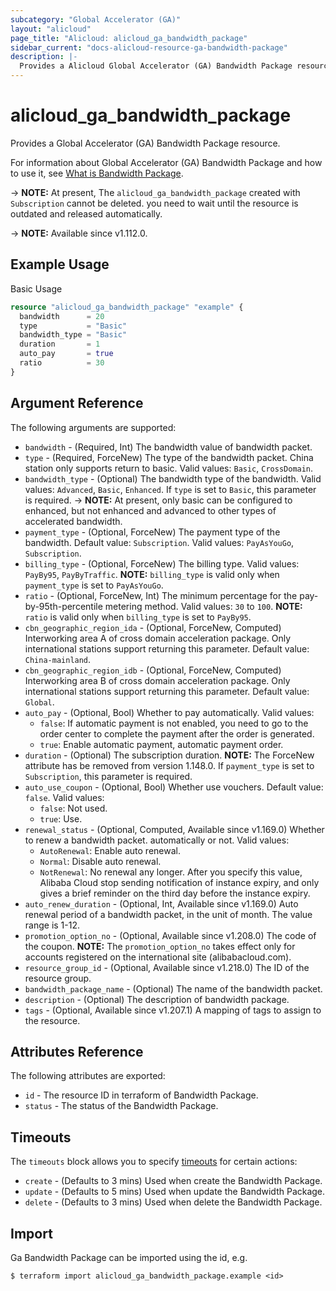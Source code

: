 ```yaml
---
subcategory: "Global Accelerator (GA)"
layout: "alicloud"
page_title: "Alicloud: alicloud_ga_bandwidth_package"
sidebar_current: "docs-alicloud-resource-ga-bandwidth-package"
description: |-
  Provides a Alicloud Global Accelerator (GA) Bandwidth Package resource.
---
```


# alicloud_ga_bandwidth_package

Provides a Global Accelerator (GA) Bandwidth Package resource.

For information about Global Accelerator (GA) Bandwidth Package and how to use it, see [What is Bandwidth Package](https://www.alibabacloud.com/help/en/global-accelerator/latest/api-ga-2019-11-20-createbandwidthpackage).

-> **NOTE:** At present, The `alicloud_ga_bandwidth_package` created with `Subscription` cannot be deleted. you need to wait until the resource is outdated and released automatically.

-> **NOTE:** Available since v1.112.0.

## Example Usage

Basic Usage

```terraform
resource "alicloud_ga_bandwidth_package" "example" {
  bandwidth      = 20
  type           = "Basic"
  bandwidth_type = "Basic"
  duration       = 1
  auto_pay       = true
  ratio          = 30
}
```

## Argument Reference

The following arguments are supported:

* `bandwidth` - (Required, Int) The bandwidth value of bandwidth packet.
* `type` - (Required, ForceNew) The type of the bandwidth packet. China station only supports return to basic. Valid values: `Basic`, `CrossDomain`.
* `bandwidth_type` - (Optional) The bandwidth type of the bandwidth. Valid values: `Advanced`, `Basic`, `Enhanced`. If `type` is set to `Basic`, this parameter is required.
-> **NOTE:** At present, only basic can be configured to enhanced, but not enhanced and advanced to other types of accelerated bandwidth.
* `payment_type` - (Optional, ForceNew) The payment type of the bandwidth. Default value: `Subscription`. Valid values: `PayAsYouGo`, `Subscription`.
* `billing_type` - (Optional, ForceNew) The billing type. Valid values: `PayBy95`, `PayByTraffic`. **NOTE:** `billing_type` is valid only when `payment_type` is set to `PayAsYouGo`.
* `ratio` - (Optional, ForceNew, Int) The minimum percentage for the pay-by-95th-percentile metering method. Valid values: `30` to `100`. **NOTE:** `ratio` is valid only when `billing_type` is set to `PayBy95`.
* `cbn_geographic_region_ida` - (Optional, ForceNew, Computed) Interworking area A of cross domain acceleration package. Only international stations support returning this parameter. Default value: `China-mainland`.
* `cbn_geographic_region_idb` - (Optional, ForceNew, Computed) Interworking area B of cross domain acceleration package. Only international stations support returning this parameter. Default value: `Global`.
* `auto_pay` - (Optional, Bool) Whether to pay automatically. Valid values:
  - `false`: If automatic payment is not enabled, you need to go to the order center to complete the payment after the order is generated.
  - `true`: Enable automatic payment, automatic payment order.
* `duration` - (Optional) The subscription duration. **NOTE:** The ForceNew attribute has be removed from version 1.148.0. If `payment_type` is set to `Subscription`, this parameter is required.
* `auto_use_coupon` - (Optional, Bool) Whether use vouchers. Default value: `false`. Valid values:
  - `false`: Not used.
  - `true`: Use.
* `renewal_status` - (Optional, Computed, Available since v1.169.0) Whether to renew a bandwidth packet. automatically or not. Valid values:
  - `AutoRenewal`: Enable auto renewal.
  - `Normal`: Disable auto renewal.
  - `NotRenewal`: No renewal any longer. After you specify this value, Alibaba Cloud stop sending notification of instance expiry, and only gives a brief reminder on the third day before the instance expiry.
* `auto_renew_duration` - (Optional, Int, Available since v1.169.0) Auto renewal period of a bandwidth packet, in the unit of month. The value range is 1-12.
* `promotion_option_no` - (Optional, Available since v1.208.0) The code of the coupon. **NOTE:** The `promotion_option_no` takes effect only for accounts registered on the international site (alibabacloud.com).
* `resource_group_id` - (Optional, Available since v1.218.0) The ID of the resource group.
* `bandwidth_package_name` - (Optional) The name of the bandwidth packet.
* `description` - (Optional) The description of bandwidth package.
* `tags` - (Optional, Available since v1.207.1) A mapping of tags to assign to the resource.

## Attributes Reference

The following attributes are exported:

* `id` - The resource ID in terraform of Bandwidth Package.
* `status` - The status of the Bandwidth Package.

## Timeouts

The `timeouts` block allows you to specify [timeouts](https://www.terraform.io/docs/configuration-0-11/resources.html#timeouts) for certain actions:

* `create` - (Defaults to 3 mins) Used when create the Bandwidth Package.
* `update` - (Defaults to 5 mins) Used when update the Bandwidth Package.
* `delete` - (Defaults to 3 mins) Used when delete the Bandwidth Package.

## Import

Ga Bandwidth Package can be imported using the id, e.g.

```shell
$ terraform import alicloud_ga_bandwidth_package.example <id>
```
